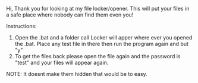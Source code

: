 Hi,
Thank you for looking at my file locker/opener. This will put your files in a safe place where nobody can find them even you!

Instructions: 
1. Open the .bat and a folder call Locker will apper where ever you opened the .bat. Place any test file in there then run the program again and but "y"
2. To get the files back please open the file again and the password is "test" and your files will appear again.

NOTE:
It doesnt make them hidden that would be to easy. 

